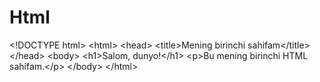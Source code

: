 # Html
&lt;!DOCTYPE html> &lt;html>   &lt;head>     &lt;title>Mening birinchi sahifam&lt;/title>   &lt;/head>   &lt;body>     &lt;h1>Salom, dunyo!&lt;/h1>     &lt;p>Bu mening birinchi HTML sahifam.&lt;/p>   &lt;/body> &lt;/html>
